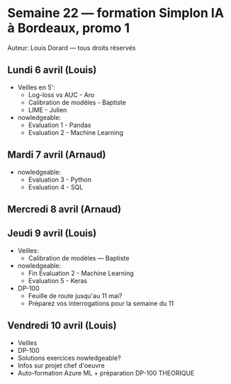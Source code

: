 # Semaine 22 — formation Simplon IA à Bordeaux, promo 1

Auteur: Louis Dorard — tous droits réservés

## Lundi 6 avril (Louis)

* Veilles en 5':
  * Log-loss vs AUC - Aro
  * Calibration de modèles - Baptiste
  * LIME - Julien
* nowledgeable:
  * Evaluation 1 - Pandas
  * Evaluation 2 - Machine Learning

## Mardi 7 avril (Arnaud)

* nowledgeable:
  * Evaluation 3 - Python
  * Evaluation 4 - SQL

## Mercredi 8 avril (Arnaud)

## Jeudi 9 avril (Louis)

* Veilles:
  * Calibration de modèles — Baptiste
* nowledgeable:
  * Fin Evaluation 2 - Machine Learning
  * Evaluation 5 - Keras
* DP-100
  * Feuille de route jusqu'au 11 mai?
  * Préparez vos interrogations pour la semaine du 11

## Vendredi 10 avril (Louis)

* Veilles
* DP-100
* Solutions exercices nowledgeable?
* Infos sur projet chef d'oeuvre
* Auto-formation Azure ML + préparation DP-100 THEORIQUE